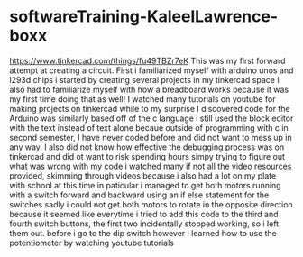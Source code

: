 # softwareTraining-KaleelLawrence-boxx
https://www.tinkercad.com/things/fu49TBZr7eK
This was my first forward attempt at creating a circuit. 
First i familiarized myself with arduino unos and l293d chips
i started by creating several projects in my tinkercad space
I also had to familiarize myself with how a breadboard works because it was my first time doing that as well!
I watched many tutorials on youtube for making projects on tinkercad
while to my surprise I discovered code for the Arduino was similarly based off of the c language i still used the block editor with the text instead of text alone becaue outside of programming with c in second semester, I have never coded before and did not want to mess up in any way. I also did not know how effective the debugging process was on tinkercad and did ot want to risk spending hours simpy trying to figure out what was wrong with my code
i watched many if not all the video resources provided, skimming through videos because i also had a lot on my plate with school at this time in paticular
i managed to get both motors running with a switch forward and backward using an if else statement for the switches
sadly i could not get both motors to rotate in the opposite direction because it seemed like everytime i tried to add this code to the third and fourth switch buttons, the first two incidentally stopped working, so i left them out.
before i go to the dip switch however i learned how to use the potentiometer by watching youtube tutorials
